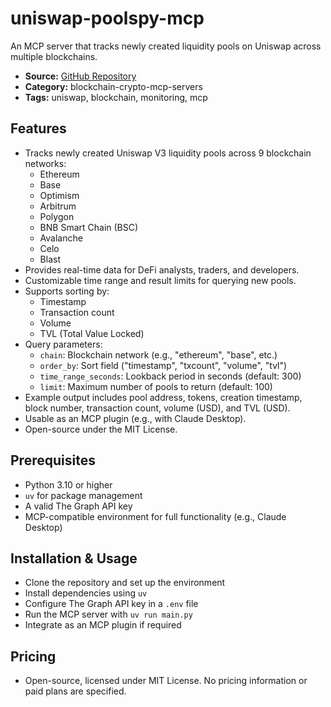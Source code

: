 # uniswap-poolspy-mcp

An MCP server that tracks newly created liquidity pools on Uniswap across multiple blockchains.

- **Source:** [GitHub Repository](https://github.com/kukapay/uniswap-poolspy-mcp)
- **Category:** blockchain-crypto-mcp-servers
- **Tags:** uniswap, blockchain, monitoring, mcp

## Features
- Tracks newly created Uniswap V3 liquidity pools across 9 blockchain networks:
  - Ethereum
  - Base
  - Optimism
  - Arbitrum
  - Polygon
  - BNB Smart Chain (BSC)
  - Avalanche
  - Celo
  - Blast
- Provides real-time data for DeFi analysts, traders, and developers.
- Customizable time range and result limits for querying new pools.
- Supports sorting by:
  - Timestamp
  - Transaction count
  - Volume
  - TVL (Total Value Locked)
- Query parameters:
  - `chain`: Blockchain network (e.g., "ethereum", "base", etc.)
  - `order_by`: Sort field ("timestamp", "txcount", "volume", "tvl")
  - `time_range_seconds`: Lookback period in seconds (default: 300)
  - `limit`: Maximum number of pools to return (default: 100)
- Example output includes pool address, tokens, creation timestamp, block number, transaction count, volume (USD), and TVL (USD).
- Usable as an MCP plugin (e.g., with Claude Desktop).
- Open-source under the MIT License.

## Prerequisites
- Python 3.10 or higher
- `uv` for package management
- A valid The Graph API key
- MCP-compatible environment for full functionality (e.g., Claude Desktop)

## Installation & Usage
- Clone the repository and set up the environment
- Install dependencies using `uv`
- Configure The Graph API key in a `.env` file
- Run the MCP server with `uv run main.py`
- Integrate as an MCP plugin if required

## Pricing
- Open-source, licensed under MIT License. No pricing information or paid plans are specified.